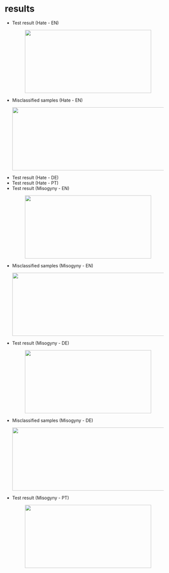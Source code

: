 # results

* Test result (Hate - EN)
   <p align="center">
     <img width="400" height="200" src="https://github.com/hasanselimyagci/nomorehate/blob/main/hateEnEval.png">
   </p>
* Misclassified samples (Hate - EN)
   <p align="center">
     <img width="800" height="200" src="https://github.com/hasanselimyagci/nomorehate/blob/main/misclassifiedHateEn.png">
   </p>
* Test result (Hate - DE)
* Test result (Hate - PT)
* Test result (Misogyny - EN)
    <p align="center">
      <img width="400" height="200" src="https://github.com/hasanselimyagci/nomorehate/blob/main/results/misogynyENevaluation.png">
    </p>
* Misclassified samples (Misogyny - EN)
    <p align="center">
      <img width="800" height="200" src="https://github.com/hasanselimyagci/nomorehate/blob/main/results/misclassifiedMisogynyEN.png">
    </p>
* Test result (Misogyny - DE)
    <p align="center">
      <img width="400" height="200" src="https://github.com/hasanselimyagci/nomorehate/blob/main/results/EvalGermanMisogynyFromMultilangModel.png">
    </p>
* Misclassified samples (Misogyny - DE)
    <p align="center">
      <img width="800" height="200" src="https://github.com/hasanselimyagci/nomorehate/blob/main/results/wrongGermanMisogynyCheck.png">
    </p>
* Test result (Misogyny - PT)
    <p align="center">
      <img width="400" height="200" src="https://github.com/hasanselimyagci/nomorehate/blob/main/results/misogynyPTeval.png">
    </p>



